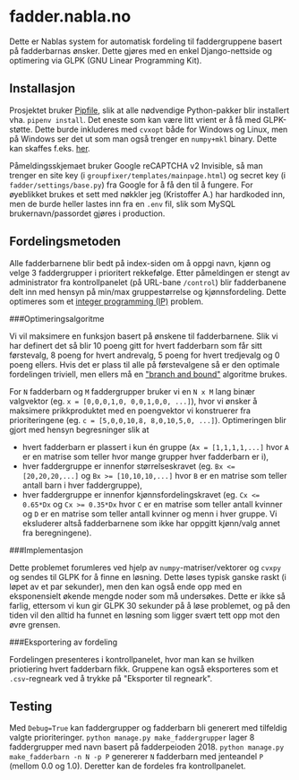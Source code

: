 # fadder.nabla.no #

Dette er Nablas system for automatisk fordeling til faddergruppene basert på fadderbarnas ønsker. Dette gjøres med en enkel Django-nettside og optimering via GLPK (GNU Linear Programming Kit).

## Installasjon

Prosjektet bruker [Pipfile](https://github.com/pypa/pipfile), slik at alle nødvendige Python-pakker blir installert vha. `pipenv install`. Det eneste som kan være litt vrient er å få med GLPK-støtte. Dette burde inkluderes med `cvxopt` både for Windows og Linux, men på Windows ser det ut som man også trenger en `numpy+mkl` binary. Dette kan skaffes f.eks. [her](https://www.lfd.uci.edu/~gohlke/pythonlibs/).

Påmeldingsskjemaet bruker Google reCAPTCHA v2 Invisible, så man trenger en site key (i `groupfixer/templates/mainpage.html`) og secret key (i `fadder/settings/base.py`) fra Google for å få den til å fungere. For øyeblikket brukes et sett med nøkkler jeg (Kristoffer A.) har hardkoded inn, men de burde heller lastes inn fra en `.env` fil, slik som MySQL brukernavn/passordet gjøres i production.

## Fordelingsmetoden

Alle fadderbarnene blir bedt på index-siden om å oppgi navn, kjønn og velge 3 faddergrupper i prioritert rekkefølge. Etter påmeldingen er stengt av administrator fra kontrollpanelet (på URL-bane `/control`) blir fadderbanene delt inn med hensyn på min/max gruppestørrelse og kjønnsfordeling. Dette optimeres som et [integer programming (IP)](https://en.wikipedia.org/wiki/Integer_programming) problem.

###Optimeringsalgoritme

Vi vil maksimere en funksjon basert på ønskene til fadderbarnene. Slik vi har definert det så blir 10 poeng gitt for hvert fadderbarn som får sitt førstevalg, 8 poeng for hvert andrevalg, 5 poeng for hvert tredjevalg og 0 poeng ellers. Hvis det er plass til alle på førstevalgene så er den optimale fordelingen triviell, men ellers må en ["branch and bound"](https://en.wikipedia.org/wiki/Branch_and_bound) algoritme brukes.

For `N` fadderbarn og `M` faddergrupper bruker vi en `N x M` lang binær valgvektor (eg. `x = [0,0,0,1,0, 0,0,1,0,0, ...]`), hvor vi ønsker å maksimere prikkproduktet med en poengvektor vi konstruerer fra prioriteringene (eg. `c = [5,0,0,10,8, 8,0,10,5,0, ...]`). Optimeringen blir gjort med hensyn begresninger slik at

* hvert fadderbarn er plassert i kun én gruppe (`Ax = [1,1,1,1,...]` hvor `A` er en matrise som teller hvor mange grupper hver fadderbarn er i),
* hver faddergruppe er innenfor størrelseskravet (eg. `Bx <= [20,20,20,...]` og `Bx >= [10,10,10,...]` hvor `B` er en matrise som teller antall barn i hver faddergruppe),
* hver faddergruppe er innenfor kjønnsfordelingskravet (eg. `Cx <= 0.65*Dx` og `Cx >= 0.35*Dx` hvor `C` er en matrise som teller antall kvinner og `D` er en matrise som teller antall kvinner og menn i hver gruppe. Vi eksluderer altså fadderbarnene som ikke har oppgitt kjønn/valg annet fra beregningene).

###Implementasjon

Dette problemet forumleres  ved hjelp av `numpy`-matriser/vektorer og `cvxpy` og sendes til GLPK for å finne en løsning. Dette løses typisk ganske raskt (i løpet av et par sekunder), men den kan også ende opp med en eksponensielt økende mengde noder som må undersøkes. Dette er ikke så farlig, ettersom vi kun gir GLPK 30 sekunder på å løse problemet, og på den tiden vil den alltid ha funnet en løsning som ligger svært tett opp mot den øvre grensen.

###Eksportering av fordeling

Fordelingen presenteres i kontrollpanelet, hvor man kan se hvilken priotiering hvert fadderbarn fikk. Gruppene kan også eksporteres som et `.csv`-regneark ved å trykke på "Eksporter til regneark".

## Testing

Med `Debug=True` kan faddergrupper og fadderbarn bli generert med tilfeldig valgte prioriteringer. `python manage.py make_faddergrupper` lager 8 faddergrupper med navn basert på fadderpeioden 2018. `python manage.py make_fadderbarn -n N -p P` genererer `N` fadderbarn med jenteandel `P` (mellom 0.0 og 1.0). Deretter kan de fordeles fra kontrollpanelet.
